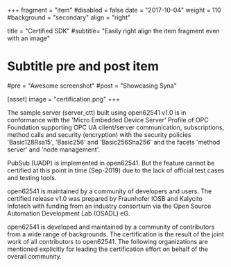 +++
fragment = "item"
#disabled = false
date = "2017-10-04"
weight = 110
#background = "secondary"
align = "right"

title = "Certified SDK"
#subtitle= "Easily right align the item fragment even with an image"

# Subtitle pre and post item
#pre = "Awesome screenshot"
#post = "Showcasing Syna"

[asset]
  image = "certification.png"
+++

The sample server (server_ctt) built using open62541 v1.0 is in conformance with the 'Micro Embedded Device Server' Profile of OPC Foundation supporting OPC UA client/server communication, subscriptions, method calls and security (encryption) with the security policies 'Basic128Rsa15', 'Basic256' and 'Basic256Sha256' and the facets 'method server' and 'node management'.

PubSub (UADP) is implemented in open62541. But the feature cannot be certified at this point in time (Sep-2019) due to the lack of official test cases and testing tools.

open62541 is maintained by a community of developers and users. The certified release v1.0 was prepared by Fraunhofer IOSB and Kalycito Infotech with funding from an industry consortium via the Open Source Automation Development Lab (OSADL) eG.

open62541 is developed and maintained by a community of contributors from a wide range of backgrounds. The certification is the result of the joint work of all contributors to open62541. The following organizations are mentioned explicitly for leading the certification effort on behalf of the overall community.

